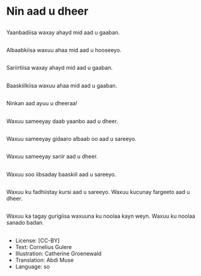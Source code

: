 # Nin aad u dheer

##
Yaanbadiisa waxay ahayd mid aad u gaaban.

##
Albaabkiisa waxuu ahaa mid aad u hooseeyo.

##
Sariirtiisa waxay ahayd mid aad u gaaban.

##
Baaskiilkiisa waxuu ahaa mid aad u gaaban.

##
Ninkan aad ayuu u dheeraa!

##
Waxuu sameeyay daab yaanbo aad u dheer.

##
Waxuu sameeyay gidaaro albaab oo aad u sareeyo.

##
Waxuu sameeyay sariir aad u dheer.

##
Waxuu soo iibsaday baaskiil aad u sareeyo.

##
Waxuu ku fadhiistay kursi aad u sareeyo. Waxuu kucunay fargeeto aad u dheer.

##
Waxuu ka tagay gurigiisa waxuuna ku noolaa kayn weyn. Waxuu ku noolaa sanado badan.

##
* License: [CC-BY]
* Text: Cornelius Gulere
* Illustration: Catherine Groenewald
* Translation: Abdi Muse
* Language: so
